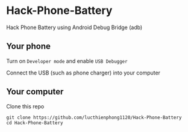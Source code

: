# Hack-Phone-Battery
Hack Phone Battery using Android Debug Bridge (adb)

## Your phone

Turn on `Developer mode` and enable `USB Debugger`

Connect the USB (such as phone charger) into your computer

## Your computer

Clone this repo

```
git clone https://github.com/lucthienphong1120/Hack-Phone-Battery
cd Hack-Phone-Battery
```
